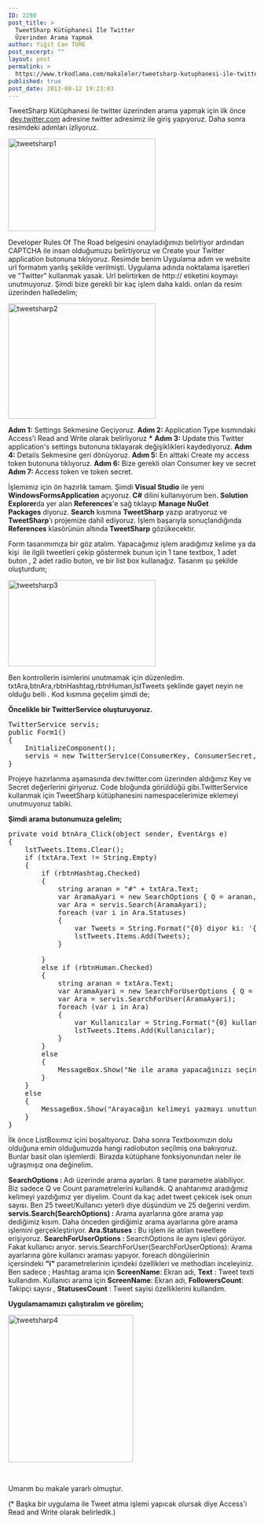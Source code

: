 ```yaml
---
ID: 2290
post_title: >
  TweetSharp Kütüphanesi İle Twitter
  Üzerinden Arama Yapmak
author: Yiğit Can TÜRE
post_excerpt: ""
layout: post
permalink: >
  https://www.trkodlama.com/makaleler/tweetsharp-kutuphanesi-ile-twitter-uzerinden-arama-yapmak-2290.html
published: true
post_date: 2013-08-12 19:23:03
---
```

TweetSharp Kütüphanesi ile twitter üzerinden arama yapmak için ilk önce  <a title="twitter developers" href="https://dev.twitter.com/" target="_blank">dev.twitter.com</a> adresine twitter adresimiz ile giriş yapıyoruz. Daha sonra resimdeki adımları izliyoruz.

<a href="http://www.trkodlama.com/wp-content/uploads/2013/08/tweetsharp1.png"><img class="size-medium wp-image-2291 aligncenter" src="http://www.trkodlama.com/wp-content/uploads/2013/08/tweetsharp1-300x189.png" alt="tweetsharp1" width="300" height="189" /></a>

Developer Rules Of The Road belgesini onayladığımızı belirtiyor ardından CAPTCHA ile insan olduğumuzu belirtiyoruz ve Create your Twitter application butonuna tıklıyoruz.
Resimde benim Uygulama adım ve website url formatım yanlış şekilde verilmişti. Uygulama adında noktalama işaretleri ve "Twitter" kullanmak yasak. Url belirtirken de http:// etiketini koymayı unutmuyoruz.
Şimdi bize gerekli bir kaç işlem daha kaldı. onları da resim üzerinden halledelim;

<a href="http://www.trkodlama.com/wp-content/uploads/2013/08/tweetsharp2.png"><img class="size-medium wp-image-2292 aligncenter" src="http://www.trkodlama.com/wp-content/uploads/2013/08/tweetsharp2-300x235.png" alt="tweetsharp2" width="300" height="235" /></a>

<strong>Adım 1:</strong> Settings Sekmesine Geçiyoruz.
<strong>Adım 2: </strong>Application Type kısmındaki Access'i Read and Write olarak belirliyoruz <strong>*</strong>
<strong>Adım 3:</strong> Update this Twitter application's settings butonuna tıklayarak değişiklikleri kaydediyoruz.
<strong>Adım 4:</strong> Details Sekmesine geri dönüyoruz.
<strong>Adım 5:</strong> En alttaki Create my access token butonuna tıklıyoruz.
<strong>Adım 6:</strong> Bize gerekli olan Consumer key ve secret
<strong>Adım 7: </strong>Access token ve token secret.

İşlemimiz için ön hazırlık tamam. Şimdi <strong>Visual Studio</strong> ile yeni <strong>WindowsFormsApplication</strong> açıyoruz.<strong> C#</strong> dilini kullanıyorum ben.
<strong>Solution Explorer</strong>da yer alan <strong>References</strong>'e sağ tıklayıp <strong>Manage NuGet Packages</strong> diyoruz. <strong>Search</strong> kısmına <strong>TweetSharp</strong> yazıp aratıyoruz ve <strong>TweetSharp</strong>'ı projemize dahil ediyoruz.
İşlem başarıyla sonuçlandığında <strong>References</strong> klasörünün altında<strong> TweetSharp</strong> gözükecektir.

Form tasarımımıza bir göz atalım. Yapacağımız işlem aradığımız kelime ya da kişi  ile ilgili tweetleri çekip göstermek bunun için 1 tane textbox, 1 adet buton , 2 adet radio buton, ve bir list box kullanağız. Tasarım şu şekilde oluşturdum;

<a href="http://www.trkodlama.com/wp-content/uploads/2013/08/tweetsharp3.png"><img class="size-medium wp-image-2293 aligncenter" src="http://www.trkodlama.com/wp-content/uploads/2013/08/tweetsharp3-300x176.png" alt="tweetsharp3" width="300" height="176" /></a>

Ben kontrollerin isimlerini unutmamak için düzenledim. txtAra,btnAra,rbtnHashtag,rbtnHuman,lstTweets şeklinde gayet neyin ne olduğu belli . Kod kısmına geçelim şimdi de;

<strong>Öncelikle bir TwitterService oluşturuyoruz. </strong>
<pre class="prettyprint lang-csharp" data-start-line="1" data-visibility="visible" data-highlight="" data-caption="">TwitterService servis;
public Form1()
{
    InitializeComponent();
    servis = new TwitterService(ConsumerKey, ConsumerSecret,AccessToken,AccessTokenSecret);
}
</pre>
Projeye hazırlanma aşamasında dev.twitter.com üzerinden aldığımız Key ve Secret değerlerini giriyoruz. Code bloğunda görüldüğü gibi.TwitterService kullanmak için TweetSharp kütüphanesini namespacelerimize eklemeyi unutmuyoruz tabiki.

<strong>Şimdi arama butonumuza gelelim;</strong>
<pre class="prettyprint lang-csharp" data-start-line="1" data-visibility="visible" data-highlight="" data-caption="">private void btnAra_Click(object sender, EventArgs e)
{
    lstTweets.Items.Clear();
    if (txtAra.Text != String.Empty)
    {
        if (rbtnHashtag.Checked)
        {
            string aranan = "#" + txtAra.Text;
            var AramaAyari = new SearchOptions { Q = aranan, Count = 25 };
            var Ara = servis.Search(AramaAyari);
            foreach (var i in Ara.Statuses)
            {
                var Tweets = String.Format("{0} diyor ki: '{1}'", i.User.ScreenName, i.Text);
                lstTweets.Items.Add(Tweets);
            }

        }
        else if (rbtnHuman.Checked)
        {
            string aranan = txtAra.Text;
            var AramaAyari = new SearchForUserOptions { Q = aranan, Count = 25 };
            var Ara = servis.SearchForUser(AramaAyari);
            foreach (var i in Ara)
            {
                var Kullanıcılar = String.Format("{0} kullanıcısının;{1} takipçişi ve {2} tweeti bulunmakta ", i.ScreenName, i.FollowersCount, i.StatusesCount);
                lstTweets.Items.Add(Kullanıcılar);
            }
        }
        else
        {
            MessageBox.Show("Ne ile arama yapacağınızı seçin lütfen", "Hata", MessageBoxButtons.OK, MessageBoxIcon.Error);
        }
    }
    else
    {
        MessageBox.Show("Arayacağın kelimeyi yazmayı unuttun herhalde?", "Hata", MessageBoxButtons.OK, MessageBoxIcon.Error);
    }
}</pre>
İlk önce ListBoxımız içini boşaltıyoruz. Daha sonra Textboxımızın dolu olduğuna emin olduğumuzda hangi radiobuton seçilmiş ona bakıyoruz. Bunlar basit olan işlemlerdi. Birazda kütüphane fonksiyonundan neler ile uğraşmışız ona değinelim.

<strong>SearchOptions : </strong>Adı üzerinde arama ayarları. 8 tane parametre alabiliyor. Biz sadece Q ve Count parametrelerini kullandık. Q anahtarımız aradığımız kelimeyi yazdığımız yer diyelim. Count da kaç adet tweet çekicek isek onun sayısı. Ben 25 tweet/Kullanıcı yeterli diye düşündüm ve 25 değerini verdim.
<strong>servis.Search(SearchOptions) : </strong>Arama ayarlarına göre arama yap dediğimiz kısım. Daha önceden girdiğimiz arama ayarlarına göre arama işlemini gerçekleştiriyor.
<strong>Ara.Statuses :</strong> Bu işlem ile atılan tweetlere erişiyoruz.
<strong>SearchForUserOptions : </strong>SearchOptions ile aynı işlevi görüyor. Fakat kullanıcı arıyor.
servis.SearchForUser(SearchForUserOptions): Arama ayarlarına göre kullanıcı araması yapıyor.
foreach döngülerinin içersindeki <strong>"i"</strong> parametrelerinin içindeki özellikleri ve methodları inceleyiniz.
Ben sadece ;
Hashtag arama için <strong>ScreenName</strong>: Ekran adı, <strong>Text</strong> : Tweet texti kullandım.
Kullanıcı arama için <strong>ScreenName</strong>: Ekran adı, <strong>FollowersCount</strong>: Takipçi sayısı , <strong>StatusesCount</strong> : Tweet sayisi özelliklerini kullandım.

<strong>Uygulamamamızı çalıştıralım ve görelim;</strong>

<a href="http://www.trkodlama.com/wp-content/uploads/2013/08/tweetsharp4.png"><img class="size-medium wp-image-2294 aligncenter" src="http://www.trkodlama.com/wp-content/uploads/2013/08/tweetsharp4-254x300.png" alt="tweetsharp4" width="254" height="300" /></a>

&nbsp;

Umarım bu makale yararlı olmuştur.

(* Başka bir uygulama ile Tweet atma işlemi yapıcak olursak diye Access'i Read and Write olarak belirledik.)